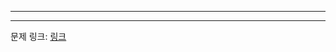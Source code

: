 ***

***
문제 링크: [링크](https://swexpertacademy.com/main/code/problem/problemDetail.do?problemLevel=1&contestProbId=AV5QDEX6AqwDFAUq&categoryId=AV5QDEX6AqwDFAUq&categoryType=CODE&problemTitle=&orderBy=PASS_RATE&selectCodeLang=ALL&select-1=1&pageSize=10&pageIndex=2)
